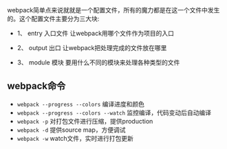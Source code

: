 webpack简单点来说就就是一个配置文件，所有的魔力都是在这一个文件中发生的。这个配置文件主要分为三大块:  

- 1、 entry 入口文件   让webpack用哪个文件作为项目的入口  

- 2、 output 出口    让webpack把处理完成的文件放在哪里  

- 3、 module 模块      要用什么不同的模块来处理各种类型的文件

## webpack命令

* `webpack --progress --colors`   编译进度和颜色
* `webpack --progress --colors --watch`   监控编译，代码变动后自动编译
* `webpack -p`  对打包文件进行压缩，提供production
* `webpack -d`  提供source map，方便调试
* `webpack -w`  watch文件，实时进行打包更新

